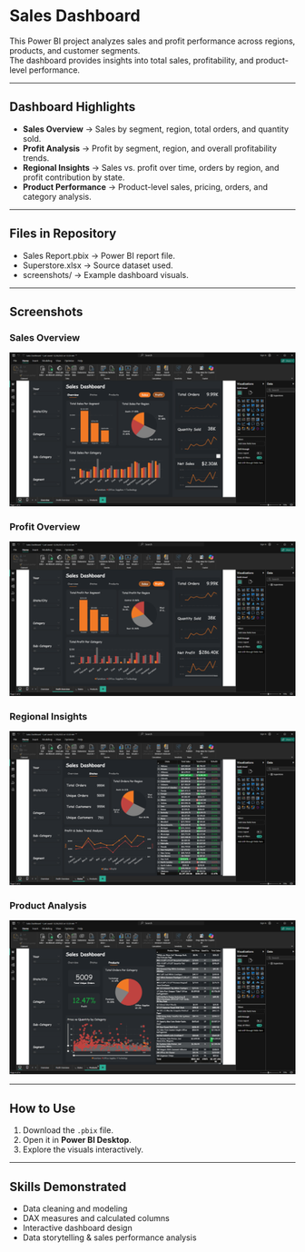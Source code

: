 # Sales Dashboard

This Power BI project analyzes sales and profit performance across regions, products, and customer segments.  
The dashboard provides insights into total sales, profitability, and product-level performance.

---

## Dashboard Highlights
- **Sales Overview** → Sales by segment, region, total orders, and quantity sold.  
- **Profit Analysis** → Profit by segment, region, and overall profitability trends.  
- **Regional Insights** → Sales vs. profit over time, orders by region, and profit contribution by state.  
- **Product Performance** → Product-level sales, pricing, orders, and category analysis.  

---

## Files in Repository
- Sales Report.pbix → Power BI report file.  
- Superstore.xlsx → Source dataset used.  
- screenshots/ → Example dashboard visuals.  

---

## Screenshots  
### Sales Overview  
![Sales Overview](sales.png)  

### Profit Overview  
![Profit Overview](profit.png)  

### Regional Insights  
![Regional Insights](states.png)  

### Product Analysis  
![Product Analysis](products.png)  

---

## How to Use
1. Download the `.pbix` file.  
2. Open it in **Power BI Desktop**.  
3. Explore the visuals interactively.  

---

## Skills Demonstrated
- Data cleaning and modeling  
- DAX measures and calculated columns  
- Interactive dashboard design  
- Data storytelling & sales performance analysis  
